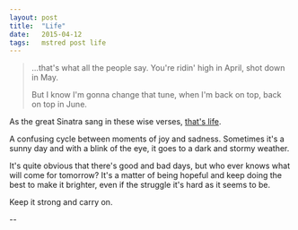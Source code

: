 ```yaml
---
layout: post
title:  "Life"
date:   2015-04-12
tags:   mstred post life
---
```


> ...that's what all the people say. You're ridin' high in April, shot down in May.
>
> But I know I'm gonna change that tune, when I'm back on top, back on top in June.


As the great Sinatra sang in these wise verses, [that's life][1].


A confusing cycle between moments of joy and sadness. Sometimes it's a sunny
day and with a blink of the eye, it goes to a dark and stormy weather.


It's quite obvious that there's good and bad days, but who ever knows what will come for tomorrow?
It's a matter of being hopeful and keep doing the best to make it brighter, even
if the struggle it's hard as it seems to be.


Keep it strong and carry on.


--


[1]: https://www.youtube.com/watch?v=avU2aarQUiU
